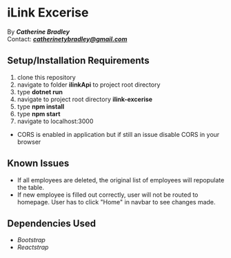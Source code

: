 # iLink Excerise

By _**Catherine Bradley**_</br>
Contact: _**catherinetybradley@gmail.com**_</br>

## Setup/Installation Requirements

1. clone this repository
2. navigate to folder **ilinkApi** to project root directory
3. type **dotnet run**
4. navigate to project root directory **ilink-excerise**
5. type **npm install**
6. type **npm start**
7. navigate to localhost:3000

- CORS is enabled in application but if still an issue disable CORS in your browser

## Known Issues

- If all employees are deleted, the original list of employees will repopulate the table.
- If new employee is filled out correctly, user will not be routed to homepage. User has to click "Home" in navbar to see changes made.

## Dependencies Used

- _Bootstrap_
- _Reactstrap_
